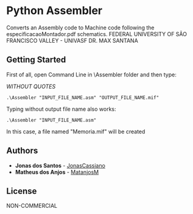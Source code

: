 # Python Assembler

Converts an Assembly code to Machine code following the especificacaoMontador.pdf schematics.
FEDERAL UNIVERSITY OF SÃO FRANCISCO VALLEY - UNIVASF
DR. MAX SANTANA

## Getting Started

First of all, open Command Line in \Assembler folder and then type:

*WITHOUT QUOTES*

```
.\Assembler "INPUT_FILE_NAME.asm" "OUTPUT_FILE_NAME.mif"
```

Typing without output file name also works:

```
.\Assembler "INPUT_FILE_NAME.asm"
```
In this case, a file named "Memoria.mif" will be created


## Authors

* **Jonas dos Santos** - [JonasCassiano](https://github.com/jonascassiano)
* **Matheus dos Anjos** - [MatanjosM](https://github.com)

## License

NON-COMMERCIAL 



